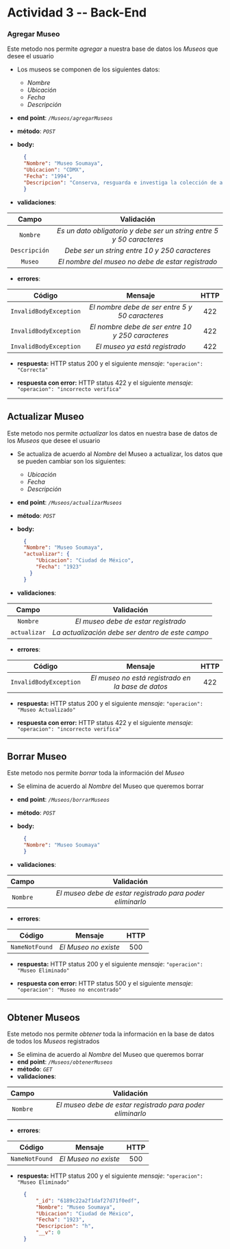 # Actividad 3 -- Back-End

### **Agregar Museo** 
Este metodo nos permite *agregar* a nuestra base de datos los *Museos* que desee el usuario
* Los museos se componen de los siguientes datos: 
   * *Nombre*
   * *Ubicación*
   * *Fecha*
   * *Descripción* 
* **end point**: *`/Museos/agregarMuseos`*
* **método**: *`POST`*
* **body:**

  ```JSON
    {
    "Nombre": "Museo Soumaya",
    "Ubicacion": "CDMX",
    "Fecha": "1994",
    "Descripcion": "Conserva, resguarda e investiga la colección de arte y promueve exposiciones temporales"
    }
  ```
* **validaciones**:

| Campo | Validación |
| :---: | :---: |
| `Nombre` | 	*Es un dato obligatorio y debe ser un string entre 5 y 50 caracteres* |
| `Descripción` | *Debe ser un string entre 10 y 250 caracteres* |
| `Museo` | *El nombre del museo no debe de estar registrado* |

* **errores**:

| Código | Mensaje | HTTP |
| :---: | :---: | :---: |
| `InvalidBodyException` | *El nombre debe de ser entre 5 y 50 caracteres* | 422 |
| `InvalidBodyException` | *El nombre debe de ser entre 10 y 250 caracteres* | 422 |
| `InvalidBodyException` | *El museo ya está registrado* | 422 |

* **respuesta:**
HTTP status 200 y el siguiente *mensaje*: `"operacion": "Correcta"`

* **respuesta con error:**
HTTP status 422 y el siguiente *mensaje*: `"operacion": "incorrecto verifica"`
-------------------------------------------------
## **Actualizar Museo** 
Este metodo nos permite *actualizar* los datos en nuestra base de datos de los *Museos* que desee el usuario
* Se actualiza de acuerdo al *Nombre* del Museo a actualizar, los datos que se pueden cambiar son los siguientes: 
   * *Ubicación*
   * *Fecha*
   * *Descripción* 
* **end point**: *`/Museos/actualizarMuseos`*
* **método**: *`POST`*
* **body:**

  ```JSON
    {
    "Nombre": "Museo Soumaya",
    "actualizar": {
        "Ubicacion": "Ciudad de México",
        "Fecha": "1923"
      }
    }
  ```
* **validaciones**:

| Campo | Validación |
| :---: | :---: |
| `Nombre` | 	*El museo debe de estar registrado* |
| `actualizar` | 	*La actualización debe ser dentro de este campo* |


* **errores**:

| Código | Mensaje | HTTP |
| :---: | :---: | :---: |
| `InvalidBodyException` | *El museo no está registrado en la base de datos* | 422 |

* **respuesta:**
HTTP status 200 y el siguiente *mensaje*: `"operacion": "Museo Actualizado"`

* **respuesta con error:**
HTTP status 422 y el siguiente *mensaje*: `"operacion": "incorrecto verifica"`

-------------------------------------------------
## **Borrar Museo** 
Este metodo nos permite *borrar* toda la información del *Museo* 
* Se elimina de acuerdo al *Nombre* del Museo que queremos borrar
* **end point**: *`/Museos/borrarMuseos`*
* **método**: *`POST`*
* **body:**

  ```JSON
    {
    "Nombre": "Museo Soumaya"
    }
  ```
* **validaciones**:

| Campo | Validación |
| :---: | :---: |
| `Nombre` | 	*El museo debe de estar registrado para poder eliminarlo* |

* **errores**:

| Código | Mensaje | HTTP |
| :---: | :---: | :---: |
| `NameNotFound` | *El Museo no existe* | 500 |

* **respuesta:**
HTTP status 200 y el siguiente *mensaje*: `"operacion": "Museo Eliminado"`

* **respuesta con error:**
HTTP status 500 y el siguiente *mensaje*: `"operacion": "Museo no encontrado"`

-------------------------------------------------
## **Obtener Museos** 
Este metodo nos permite *obtener* toda la información en la base de datos de todos los *Museos* registrados 
* Se elimina de acuerdo al *Nombre* del Museo que queremos borrar
* **end point**: *`/Museos/obtenerMuseos`*
* **método**: *`GET`*
* **validaciones**:

| Campo | Validación |
| :---: | :---: |
| `Nombre` | 	*El museo debe de estar registrado para poder eliminarlo* |

* **errores**:

| Código | Mensaje | HTTP |
| :---: | :---: | :---: |
| `NameNotFound` | *El Museo no existe* | 500 |

* **respuesta:**
HTTP status 200 y el siguiente *mensaje*: `"operacion": "Museo Eliminado"`

  ```JSON
    {
        "_id": "6189c22a2f1daf27d71f0edf",
        "Nombre": "Museo Soumaya",
        "Ubicacion": "Ciudad de México",
        "Fecha": "1923",
        "Descripcion": "h",
        "__v": 0
    }
  ```
